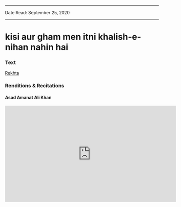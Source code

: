 
---

Date Read: September 25, 2020

---


# kisi aur gham men itni khalish-e-nihan nahin hai


### Text

[Rekhta](https://www.rekhta.org/ghazals/kisii-aur-gam-men-itnii-khalish-e-nihaan-nahiin-hai-mustafa-zaidi-ghazals?lang=ur)

### Renditions & Recitations

#### Asad Amanat Ali Khan

<iframe width="560" height="315" src="https://www.youtube.com/embed/C9knUO_mmt8" title="YouTube video player" frameborder="0" allow="accelerometer; autoplay; clipboard-write; encrypted-media; gyroscope; picture-in-picture" allowfullscreen></iframe>

